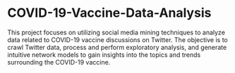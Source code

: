 # COVID-19-Vaccine-Data-Analysis
This project focuses on utilizing social media mining techniques to analyze data related to COVID-19 vaccine discussions on Twitter. The objective is to crawl Twitter data, process and perform exploratory analysis, and generate intuitive network models to gain insights into the topics and trends surrounding the COVID-19 vaccine.
